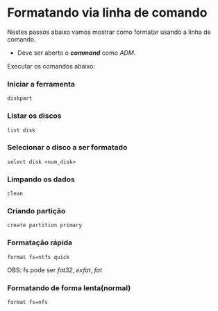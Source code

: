 # Formatando via linha de comando

Nestes passos abaixo vamos mostrar como formatar usando a linha de comando.

* Deve ser aberto o ***command*** como *ADM*.

Executar os comandos abaixo:

### Iniciar a ferramenta
```batch
diskpart
```

### Listar os discos
```batch
list disk
```

### Selecionar o disco a ser formatado

```batch
select disk <num_disk>
```

### Limpando os dados
```batch
clean 
``` 

### Criando partição
```batch
create partition primary
```

### Formatação rápida
```batch
format fs=ntfs quick
```
OBS: fs pode ser *fat32*, *exfat*, *fat*

### Formatando de forma lenta(normal)
```batch
format fs=nfs
```
